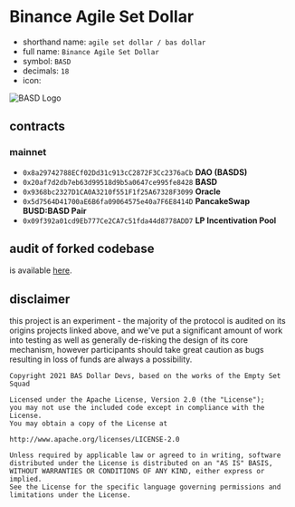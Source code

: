 # Binance Agile Set Dollar

- shorthand name: `agile set dollar / bas dollar`
- full name: `Binance Agile Set Dollar`
- symbol: `BASD`
- decimals: `18`
- icon:

![BASD Logo](https://basd.finance/logo.png)

## contracts
### mainnet
- `0x8a29742788ECf02Dd31c913cC2872F3Cc2376aCb` **DAO (BASDS)**
- `0x20af7d2db7eb63d99518d9b5a0647ce995fe8428` **BASD**
- `0x9368bc2327D1CA0A3210f551F1f25A67328F3099` **Oracle**
- `0x5d7564D41700aE6B6fa09064575e40a7F6E8414D` **PancakeSwap BUSD:BASD Pair**
- `0x09f392a01cd9Eb777Ce2CA7c51fda44d8778ADD7` **LP Incentivation Pool**

## audit of forked codebase

is available [here](https://github.com/dynamicdollardevs/dsd/blob/master/audit/REP-Dollar-06-11-20.pdf).

## disclaimer
this project is an experiment - the majority of the protocol is audited on its origins projects linked above, and we've put a significant amount of work into testing as well as generally de-risking the design of its core mechanism, however participants should take great caution as bugs resulting in loss of funds are always a possibility.

```
Copyright 2021 BAS Dollar Devs, based on the works of the Empty Set Squad

Licensed under the Apache License, Version 2.0 (the "License");
you may not use the included code except in compliance with the License.
You may obtain a copy of the License at

http://www.apache.org/licenses/LICENSE-2.0

Unless required by applicable law or agreed to in writing, software
distributed under the License is distributed on an "AS IS" BASIS,
WITHOUT WARRANTIES OR CONDITIONS OF ANY KIND, either express or implied.
See the License for the specific language governing permissions and
limitations under the License.
```
